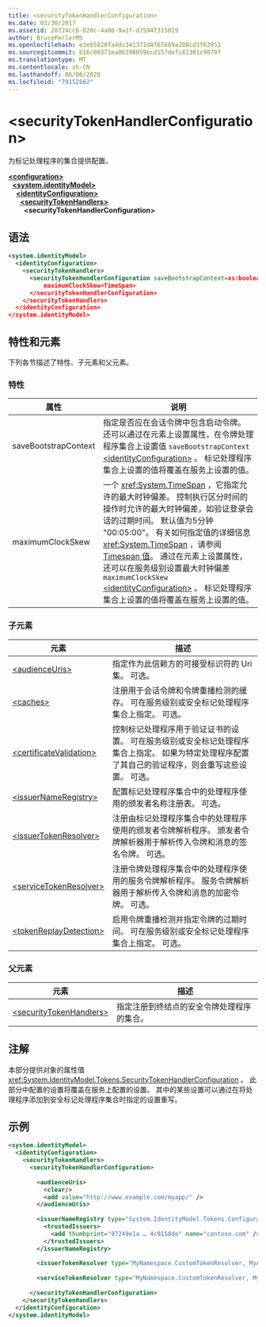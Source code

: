 ```yaml
---
title: <securityTokenHandlerConfiguration>
ms.date: 03/30/2017
ms.assetid: 28724cc6-020c-4a06-9a1f-d7594f315019
author: BrucePerlerMS
ms.openlocfilehash: e3e65820fa4dc341371d4f67689a288cd3f63951
ms.sourcegitcommit: b16c00371ea06398859ecd157defc81301c9070f
ms.translationtype: MT
ms.contentlocale: zh-CN
ms.lasthandoff: 06/06/2020
ms.locfileid: "79152562"
---
```

# \<securityTokenHandlerConfiguration>
为标记处理程序的集合提供配置。  
  
[**\<configuration>**](../configuration-element.md)\
&nbsp;&nbsp;[**\<system.identityModel>**](system-identitymodel.md)\
&nbsp;&nbsp;&nbsp;&nbsp;[**\<identityConfiguration>**](identityconfiguration.md)\
&nbsp;&nbsp;&nbsp;&nbsp;&nbsp;&nbsp;[**\<securityTokenHandlers>**](securitytokenhandlers.md)\
&nbsp;&nbsp;&nbsp;&nbsp;&nbsp;&nbsp;&nbsp;&nbsp;**\<securityTokenHandlerConfiguration>**  
  
## <a name="syntax"></a>语法  
  
```xml  
<system.identityModel>  
  <identityConfiguration>  
    <securityTokenHandlers>  
      <securityTokenHandlerConfiguration saveBootstrapContext=xs:boolean  
          maximumClockSkew=TimeSpan>  
      </securityTokenHandlerConfiguration>  
    </securityTokenHandlers>  
  </identityConfiguration>  
</system.identityModel>  
```  
  
## <a name="attributes-and-elements"></a>特性和元素  
 下列各节描述了特性、子元素和父元素。  
  
### <a name="attributes"></a>特性  
  
|属性|说明|  
|---------------|-----------------|  
|saveBootstrapContext|指定是否应在会话令牌中包含启动令牌。 还可以通过在元素上设置属性，在令牌处理程序集合上设置值 `saveBootstrapContext` [\<identityConfiguration>](identityconfiguration.md) 。 标记处理程序集合上设置的值将覆盖在服务上设置的值。|  
|maximumClockSkew|一个 <xref:System.TimeSpan> ，它指定允许的最大时钟偏差。 控制执行区分时间的操作时允许的最大时钟偏差，如验证登录会话的过期时间。 默认值为5分钟 "00:05:00"。 有关如何指定值的详细信息 <xref:System.TimeSpan> ，请参阅[Timespan 值](../windows-workflow-foundation/index.md)。 通过在元素上设置属性，还可以在服务级别设置最大时钟偏差 `maximumClockSkew` [\<identityConfiguration>](identityconfiguration.md) 。 标记处理程序集合上设置的值将覆盖在服务上设置的值。|  
  
### <a name="child-elements"></a>子元素  
  
|元素|描述|  
|-------------|-----------------|  
|[\<audienceUris>](audienceuris.md)|指定作为此信赖方的可接受标识符的 Uri 集。 可选。|  
|[\<caches>](caches.md)|注册用于会话令牌和令牌重播检测的缓存。 可在服务级别或安全标记处理程序集合上指定。 可选。|  
|[\<certificateValidation>](certificatevalidation.md)|控制标记处理程序用于验证证书的设置。 可在服务级别或安全标记处理程序集合上指定。 如果为特定处理程序配置了其自己的验证程序，则会重写这些设置。 可选。|  
|[\<issuerNameRegistry>](issuernameregistry.md)|配置标记处理程序集合中的处理程序使用的颁发者名称注册表。 可选。|  
|[\<issuerTokenResolver>](issuertokenresolver.md)|注册由标记处理程序集合中的处理程序使用的颁发者令牌解析程序。 颁发者令牌解析器用于解析传入令牌和消息的签名令牌。 可选。|  
|[\<serviceTokenResolver>](servicetokenresolver.md)|注册令牌处理程序集合中的处理程序使用的服务令牌解析程序。 服务令牌解析器用于解析传入令牌和消息的加密令牌。 可选。|  
|[\<tokenReplayDetection>](tokenreplaydetection.md)|启用令牌重播检测并指定令牌的过期时间。 可在服务级别或安全标记处理程序集合上指定。 可选。|  
  
### <a name="parent-elements"></a>父元素  
  
|元素|描述|  
|-------------|-----------------|  
|[\<securityTokenHandlers>](securitytokenhandlers.md)|指定注册到终结点的安全令牌处理程序的集合。|  
  
## <a name="remarks"></a>注解  
 本部分提供对象的属性值 <xref:System.IdentityModel.Tokens.SecurityTokenHandlerConfiguration> 。 此部分中配置的设置将覆盖在服务上配置的设置。 其中的某些设置可以通过在将处理程序添加到安全标记处理程序集合时指定的设置重写。  
  
## <a name="example"></a>示例  
  
```xml  
<system.identityModel>  
  <identityConfiguration>  
    <securityTokenHandlers>
      <securityTokenHandlerConfiguration>  
  
        <audienceUris>  
          <clear/>  
          <add value="http://www.example.com/myapp/" />  
        </audienceUris>  
  
        <issuerNameRegistry type="System.IdentityModel.Tokens.ConfigurationBasedIssuerNameRegistry, System.IdentityModel">  
          <trustedIssuers>  
            <add thumbprint="97249e1a … 4c9158de" name="contoso.com" />  
          </trustedIssuers>  
        </issuerNameRegistry>  
  
        <issuerTokenResolver type="MyNamespace.CustomTokenResolver, MyAssembly" />  
  
        <serviceTokenResolver type="MyNamespace.CustomTokenResolver, MyAssembly" />  
  
      </securityTokenHandlerConfiguration>  
    </securityTokenHandlers>  
  </identityConfiguration>  
</system.identityModel>  
```

